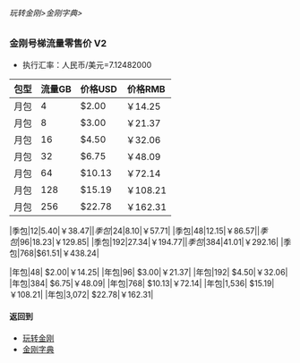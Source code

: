 ###### 玩转金刚>金刚字典>
### 金刚号梯流量零售价 V2

- 执行汇率：人民币/美元=7.12482000

|包型|流量GB|价格USD|价格RMB|
| ------| ------| ------|------| 
|月包|4| $2.00|￥14.25|
|月包|8| $3.00|￥21.37| 
|月包|16| $4.50|￥32.06| 
|月包|32| $6.75|￥48.09| 
|月包|64| $10.13|￥72.14|
|月包|128| $15.19|￥108.21| 
|月包|256| $22.78|￥162.31| 

|季包|12|$5.40|￥38.47|
|季包|24|$8.10|￥57.71| 
|季包|48|$12.15|￥86.57| 
|季包|96|$18.23|￥129.85| 
|季包|192|$27.34|￥194.77|
|季包|384|$41.01|￥292.16| 
|季包|768|$61.51|￥438.24| 



|年包|48| $2.00|￥14.25|
|年包|96| $3.00|￥21.37| 
|年包|192| $4.50|￥32.06| 
|年包|384| $6.75|￥48.09| 
|年包|768| $10.13|￥72.14|
|年包|1,536| $15.19|￥108.21| 
|年包|3,072| $22.78|￥162.31| 





#### 返回到
- [玩转金刚](https://github.com/a2zitpro/web/blob/master/LadderFree/A.md)
- [金刚字典](https://github.com/a2zitpro/web/blob/master/LadderFree/kkDictionary/KKDictionary.md)
